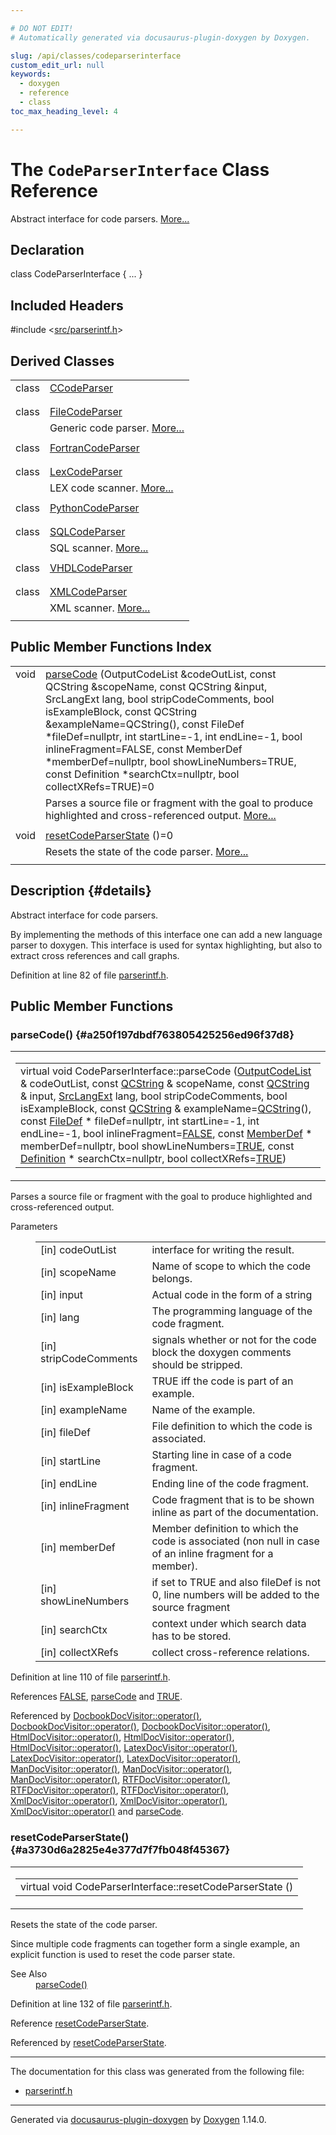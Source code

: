 ```yaml
---

# DO NOT EDIT!
# Automatically generated via docusaurus-plugin-doxygen by Doxygen.

slug: /api/classes/codeparserinterface
custom_edit_url: null
keywords:
  - doxygen
  - reference
  - class
toc_max_heading_level: 4

---
```


<div class="doxyPage">

# The `CodeParserInterface` Class Reference

Abstract interface for code parsers. <a href="#details">More...</a>

## Declaration

<div class="doxyDeclaration">
class CodeParserInterface { ... }
</div>

## Included Headers

<div class="doxyIncludesList">#include &lt;<a href="/web-doxygen/docs/api/files/src/parserintf-h">src/parserintf.h</a>&gt;
</div>

## Derived Classes

<table class="doxyMembersIndex">

<tr class="doxyMemberIndexItem">
<td class="doxyMemberIndexItemType" align="left" valign="top">class</td>
<td class="doxyMemberIndexItemName" align="left" valign="top"><a href="/web-doxygen/docs/api/classes/ccodeparser">CCodeParser</a></td>
</tr>
<tr class="doxyMemberIndexDescription">
<td class="doxyMemberIndexDescriptionLeft"></td>
<td class="doxyMemberIndexDescriptionRight">
</td>
</tr>
<tr class="doxyMemberIndexSeparator">
<td class="doxyMemberIndexSeparator" colspan="2"></td>
</tr>

<tr class="doxyMemberIndexItem">
<td class="doxyMemberIndexItemType" align="left" valign="top">class</td>
<td class="doxyMemberIndexItemName" align="left" valign="top"><a href="/web-doxygen/docs/api/classes/filecodeparser">FileCodeParser</a></td>
</tr>
<tr class="doxyMemberIndexDescription">
<td class="doxyMemberIndexDescriptionLeft"></td>
<td class="doxyMemberIndexDescriptionRight">
Generic code parser. <a href="/web-doxygen/docs/api/classes/filecodeparser/#details">More...</a>
</td>
</tr>
<tr class="doxyMemberIndexSeparator">
<td class="doxyMemberIndexSeparator" colspan="2"></td>
</tr>

<tr class="doxyMemberIndexItem">
<td class="doxyMemberIndexItemType" align="left" valign="top">class</td>
<td class="doxyMemberIndexItemName" align="left" valign="top"><a href="/web-doxygen/docs/api/classes/fortrancodeparser">FortranCodeParser</a></td>
</tr>
<tr class="doxyMemberIndexDescription">
<td class="doxyMemberIndexDescriptionLeft"></td>
<td class="doxyMemberIndexDescriptionRight">
</td>
</tr>
<tr class="doxyMemberIndexSeparator">
<td class="doxyMemberIndexSeparator" colspan="2"></td>
</tr>

<tr class="doxyMemberIndexItem">
<td class="doxyMemberIndexItemType" align="left" valign="top">class</td>
<td class="doxyMemberIndexItemName" align="left" valign="top"><a href="/web-doxygen/docs/api/classes/lexcodeparser">LexCodeParser</a></td>
</tr>
<tr class="doxyMemberIndexDescription">
<td class="doxyMemberIndexDescriptionLeft"></td>
<td class="doxyMemberIndexDescriptionRight">
LEX code scanner. <a href="/web-doxygen/docs/api/classes/lexcodeparser/#details">More...</a>
</td>
</tr>
<tr class="doxyMemberIndexSeparator">
<td class="doxyMemberIndexSeparator" colspan="2"></td>
</tr>

<tr class="doxyMemberIndexItem">
<td class="doxyMemberIndexItemType" align="left" valign="top">class</td>
<td class="doxyMemberIndexItemName" align="left" valign="top"><a href="/web-doxygen/docs/api/classes/pythoncodeparser">PythonCodeParser</a></td>
</tr>
<tr class="doxyMemberIndexDescription">
<td class="doxyMemberIndexDescriptionLeft"></td>
<td class="doxyMemberIndexDescriptionRight">
</td>
</tr>
<tr class="doxyMemberIndexSeparator">
<td class="doxyMemberIndexSeparator" colspan="2"></td>
</tr>

<tr class="doxyMemberIndexItem">
<td class="doxyMemberIndexItemType" align="left" valign="top">class</td>
<td class="doxyMemberIndexItemName" align="left" valign="top"><a href="/web-doxygen/docs/api/classes/sqlcodeparser">SQLCodeParser</a></td>
</tr>
<tr class="doxyMemberIndexDescription">
<td class="doxyMemberIndexDescriptionLeft"></td>
<td class="doxyMemberIndexDescriptionRight">
SQL scanner. <a href="/web-doxygen/docs/api/classes/sqlcodeparser/#details">More...</a>
</td>
</tr>
<tr class="doxyMemberIndexSeparator">
<td class="doxyMemberIndexSeparator" colspan="2"></td>
</tr>

<tr class="doxyMemberIndexItem">
<td class="doxyMemberIndexItemType" align="left" valign="top">class</td>
<td class="doxyMemberIndexItemName" align="left" valign="top"><a href="/web-doxygen/docs/api/classes/vhdlcodeparser">VHDLCodeParser</a></td>
</tr>
<tr class="doxyMemberIndexDescription">
<td class="doxyMemberIndexDescriptionLeft"></td>
<td class="doxyMemberIndexDescriptionRight">
</td>
</tr>
<tr class="doxyMemberIndexSeparator">
<td class="doxyMemberIndexSeparator" colspan="2"></td>
</tr>

<tr class="doxyMemberIndexItem">
<td class="doxyMemberIndexItemType" align="left" valign="top">class</td>
<td class="doxyMemberIndexItemName" align="left" valign="top"><a href="/web-doxygen/docs/api/classes/xmlcodeparser">XMLCodeParser</a></td>
</tr>
<tr class="doxyMemberIndexDescription">
<td class="doxyMemberIndexDescriptionLeft"></td>
<td class="doxyMemberIndexDescriptionRight">
XML scanner. <a href="/web-doxygen/docs/api/classes/xmlcodeparser/#details">More...</a>
</td>
</tr>
<tr class="doxyMemberIndexSeparator">
<td class="doxyMemberIndexSeparator" colspan="2"></td>
</tr>

</table>

## Public Member Functions Index

<table class="doxyMembersIndex">

<tr class="doxyMemberIndexItem">
<td class="doxyMemberIndexItemType" align="left" valign="top">void</td>
<td class="doxyMemberIndexItemName" align="left" valign="top"><a href="#a250f197dbdf763805425256ed96f37d8">parseCode</a> (OutputCodeList &amp;codeOutList, const QCString &amp;scopeName, const QCString &amp;input, SrcLangExt lang, bool stripCodeComments, bool isExampleBlock, const QCString &amp;exampleName=QCString(), const FileDef *fileDef=nullptr, int startLine=-1, int endLine=-1, bool inlineFragment=FALSE, const MemberDef *memberDef=nullptr, bool showLineNumbers=TRUE, const Definition *searchCtx=nullptr, bool collectXRefs=TRUE)=0</td>
</tr>
<tr class="doxyMemberIndexDescription">
<td class="doxyMemberIndexDescriptionLeft"></td>
<td class="doxyMemberIndexDescriptionRight">
Parses a source file or fragment with the goal to produce highlighted and cross-referenced output. <a href="#a250f197dbdf763805425256ed96f37d8">More...</a>
</td>
</tr>
<tr class="doxyMemberIndexSeparator">
<td class="doxyMemberIndexSeparator" colspan="2"></td>
</tr>

<tr class="doxyMemberIndexItem">
<td class="doxyMemberIndexItemType" align="left" valign="top">void</td>
<td class="doxyMemberIndexItemName" align="left" valign="top"><a href="#a3730d6a2825e4e377d7f7fb048f45367">resetCodeParserState</a> ()=0</td>
</tr>
<tr class="doxyMemberIndexDescription">
<td class="doxyMemberIndexDescriptionLeft"></td>
<td class="doxyMemberIndexDescriptionRight">
Resets the state of the code parser. <a href="#a3730d6a2825e4e377d7f7fb048f45367">More...</a>
</td>
</tr>
<tr class="doxyMemberIndexSeparator">
<td class="doxyMemberIndexSeparator" colspan="2"></td>
</tr>

</table>

## Description {#details}

Abstract interface for code parsers.


By implementing the methods of this interface one can add a new language parser to doxygen. This interface is used for syntax highlighting, but also to extract cross references and call graphs.

Definition at line 82 of file <a href="/web-doxygen/docs/api/files/src/parserintf-h">parserintf.h</a>.

<div class="doxySectionDef">

## Public Member Functions

### parseCode() {#a250f197dbdf763805425256ed96f37d8}

<div class="doxyMemberItem">
<div class="doxyMemberProto">
<table class="doxyMemberLabels">
<tr class="doxyMemberLabels">
<td class="doxyMemberLabelsLeft">
<table class="doxyMemberName">
<tr>
<td class="doxyMemberName">virtual void CodeParserInterface::parseCode (<a href="/web-doxygen/docs/api/classes/outputcodelist">OutputCodeList</a> &amp; codeOutList, const <a href="/web-doxygen/docs/api/classes/qcstring">QCString</a> &amp; scopeName, const <a href="/web-doxygen/docs/api/classes/qcstring">QCString</a> &amp; input, <a href="/web-doxygen/docs/api/files/src/types-h/#a9974623ce72fc23df5d64426b9178bf2">SrcLangExt</a> lang, bool stripCodeComments, bool isExampleBlock, const <a href="/web-doxygen/docs/api/classes/qcstring">QCString</a> &amp; exampleName=<a href="/web-doxygen/docs/api/classes/qcstring">QCString</a>(), const <a href="/web-doxygen/docs/api/classes/filedef">FileDef</a> * fileDef=nullptr, int startLine=-1, int endLine=-1, bool inlineFragment=<a href="/web-doxygen/docs/api/files/src/qcstring-h/#aa93f0eb578d23995850d61f7d61c55c1">FALSE</a>, const <a href="/web-doxygen/docs/api/classes/memberdef">MemberDef</a> * memberDef=nullptr, bool showLineNumbers=<a href="/web-doxygen/docs/api/files/src/qcstring-h/#aa8cecfc5c5c054d2875c03e77b7be15d">TRUE</a>, const <a href="/web-doxygen/docs/api/classes/definition">Definition</a> * searchCtx=nullptr, bool collectXRefs=<a href="/web-doxygen/docs/api/files/src/qcstring-h/#aa8cecfc5c5c054d2875c03e77b7be15d">TRUE</a>)</td>
</tr>
</table>
</td>
</tr>
</table>
</div>
<div class="doxyMemberDoc">

Parses a source file or fragment with the goal to produce highlighted and cross-referenced output.


<dl class="doxyParamsList">
<dt class="doxyParamsTableTitle">Parameters</dt>
<dd>
<table class="doxyParamsTable">
<tr class="doxyParamItem">
<td class="doxyParamItemName">[in] codeOutList</td>
<td class="doxyParamItemDescription">interface for writing the result.</td>
</tr>
<tr class="doxyParamItem">
<td class="doxyParamItemName">[in] scopeName</td>
<td class="doxyParamItemDescription">Name of scope to which the code belongs.</td>
</tr>
<tr class="doxyParamItem">
<td class="doxyParamItemName">[in] input</td>
<td class="doxyParamItemDescription">Actual code in the form of a string</td>
</tr>
<tr class="doxyParamItem">
<td class="doxyParamItemName">[in] lang</td>
<td class="doxyParamItemDescription">The programming language of the code fragment.</td>
</tr>
<tr class="doxyParamItem">
<td class="doxyParamItemName">[in] stripCodeComments</td>
<td class="doxyParamItemDescription">signals whether or not for the code block the doxygen comments should be stripped.</td>
</tr>
<tr class="doxyParamItem">
<td class="doxyParamItemName">[in] isExampleBlock</td>
<td class="doxyParamItemDescription">TRUE iff the code is part of an example.</td>
</tr>
<tr class="doxyParamItem">
<td class="doxyParamItemName">[in] exampleName</td>
<td class="doxyParamItemDescription">Name of the example.</td>
</tr>
<tr class="doxyParamItem">
<td class="doxyParamItemName">[in] fileDef</td>
<td class="doxyParamItemDescription">File definition to which the code is associated.</td>
</tr>
<tr class="doxyParamItem">
<td class="doxyParamItemName">[in] startLine</td>
<td class="doxyParamItemDescription">Starting line in case of a code fragment.</td>
</tr>
<tr class="doxyParamItem">
<td class="doxyParamItemName">[in] endLine</td>
<td class="doxyParamItemDescription">Ending line of the code fragment.</td>
</tr>
<tr class="doxyParamItem">
<td class="doxyParamItemName">[in] inlineFragment</td>
<td class="doxyParamItemDescription">Code fragment that is to be shown inline as part of the documentation.</td>
</tr>
<tr class="doxyParamItem">
<td class="doxyParamItemName">[in] memberDef</td>
<td class="doxyParamItemDescription">Member definition to which the code is associated (non null in case of an inline fragment for a member).</td>
</tr>
<tr class="doxyParamItem">
<td class="doxyParamItemName">[in] showLineNumbers</td>
<td class="doxyParamItemDescription">if set to TRUE and also fileDef is not 0, line numbers will be added to the source fragment</td>
</tr>
<tr class="doxyParamItem">
<td class="doxyParamItemName">[in] searchCtx</td>
<td class="doxyParamItemDescription">context under which search data has to be stored.</td>
</tr>
<tr class="doxyParamItem">
<td class="doxyParamItemName">[in] collectXRefs</td>
<td class="doxyParamItemDescription">collect cross-reference relations.</td>
</tr>
</table>
</dd>
</dl>

Definition at line 110 of file <a href="/web-doxygen/docs/api/files/src/parserintf-h">parserintf.h</a>.

References <a href="/web-doxygen/docs/api/files/src/qcstring-h/#aa93f0eb578d23995850d61f7d61c55c1">FALSE</a>, <a href="#a250f197dbdf763805425256ed96f37d8">parseCode</a> and <a href="/web-doxygen/docs/api/files/src/qcstring-h/#aa8cecfc5c5c054d2875c03e77b7be15d">TRUE</a>.

Referenced by <a href="/web-doxygen/docs/api/classes/docbookdocvisitor/#a5826ce8044be2553216f205ef64ead74">DocbookDocVisitor::operator()</a>, <a href="/web-doxygen/docs/api/classes/docbookdocvisitor/#a1abe1e85619493e4e99240d290c3bdd2">DocbookDocVisitor::operator()</a>, <a href="/web-doxygen/docs/api/classes/docbookdocvisitor/#a4931bb0ccd2eb4d8aede2a9afb7058d6">DocbookDocVisitor::operator()</a>, <a href="/web-doxygen/docs/api/classes/htmldocvisitor/#abfd0aac31a863e63e61dc67da22a349c">HtmlDocVisitor::operator()</a>, <a href="/web-doxygen/docs/api/classes/htmldocvisitor/#af32530eae2ce36e648a925f28f1ca781">HtmlDocVisitor::operator()</a>, <a href="/web-doxygen/docs/api/classes/htmldocvisitor/#a595de00e640ff570870b8ed05a492e35">HtmlDocVisitor::operator()</a>, <a href="/web-doxygen/docs/api/classes/latexdocvisitor/#ade1c6d00759ad30078d9f5a51cbfc009">LatexDocVisitor::operator()</a>, <a href="/web-doxygen/docs/api/classes/latexdocvisitor/#a41c844f5b9078d32e11a14b45b6f5c2d">LatexDocVisitor::operator()</a>, <a href="/web-doxygen/docs/api/classes/latexdocvisitor/#a729fe6d8301bb25f3785b4e4466fccd5">LatexDocVisitor::operator()</a>, <a href="/web-doxygen/docs/api/classes/mandocvisitor/#a103c34bd91c4bf67cadfca22f2b61466">ManDocVisitor::operator()</a>, <a href="/web-doxygen/docs/api/classes/mandocvisitor/#a611ec420e06726e8061f4fe83c3f8a6f">ManDocVisitor::operator()</a>, <a href="/web-doxygen/docs/api/classes/mandocvisitor/#aff3cb0ea5dd2ee90d238e8689a34e0da">ManDocVisitor::operator()</a>, <a href="/web-doxygen/docs/api/classes/rtfdocvisitor/#ac315ddf81b73a005764278a3c190d1a4">RTFDocVisitor::operator()</a>, <a href="/web-doxygen/docs/api/classes/rtfdocvisitor/#a75e708a4ea1b27587678f424211b8b62">RTFDocVisitor::operator()</a>, <a href="/web-doxygen/docs/api/classes/rtfdocvisitor/#a101e1d1d08453e6a606f9f8652a6cc73">RTFDocVisitor::operator()</a>, <a href="/web-doxygen/docs/api/classes/xmldocvisitor/#a32d2017f02e0835ea865360773ac1eda">XmlDocVisitor::operator()</a>, <a href="/web-doxygen/docs/api/classes/xmldocvisitor/#ac219ce4773970158e118d1d3b57ebd78">XmlDocVisitor::operator()</a>, <a href="/web-doxygen/docs/api/classes/xmldocvisitor/#ae2f1f49b8496f09377c4e7de91e2f3d6">XmlDocVisitor::operator()</a> and <a href="#a250f197dbdf763805425256ed96f37d8">parseCode</a>.
</div>
</div>

### resetCodeParserState() {#a3730d6a2825e4e377d7f7fb048f45367}

<div class="doxyMemberItem">
<div class="doxyMemberProto">
<table class="doxyMemberLabels">
<tr class="doxyMemberLabels">
<td class="doxyMemberLabelsLeft">
<table class="doxyMemberName">
<tr>
<td class="doxyMemberName">virtual void CodeParserInterface::resetCodeParserState ()</td>
</tr>
</table>
</td>
</tr>
</table>
</div>
<div class="doxyMemberDoc">

Resets the state of the code parser.


Since multiple code fragments can together form a single example, an explicit function is used to reset the code parser state.

<dl class="doxySectionUser">
<dt>See Also</dt>
<dd>
<a href="#a250f197dbdf763805425256ed96f37d8">parseCode()</a>
</dd>
</dl>


Definition at line 132 of file <a href="/web-doxygen/docs/api/files/src/parserintf-h">parserintf.h</a>.

Reference <a href="#a3730d6a2825e4e377d7f7fb048f45367">resetCodeParserState</a>.

Referenced by <a href="#a3730d6a2825e4e377d7f7fb048f45367">resetCodeParserState</a>.
</div>
</div>

</div>

<hr/>

The documentation for this class was generated from the following file:

<ul>
<li><a href="/web-doxygen/docs/api/files/src/parserintf-h">parserintf.h</a></li>
</ul>

<hr/>

<p class="doxyGeneratedBy">Generated via <a href="https://github.com/xpack/docusaurus-plugin-doxygen">docusaurus-plugin-doxygen</a> by <a href="https://www.doxygen.nl">Doxygen</a> 1.14.0.</p>

</div>
